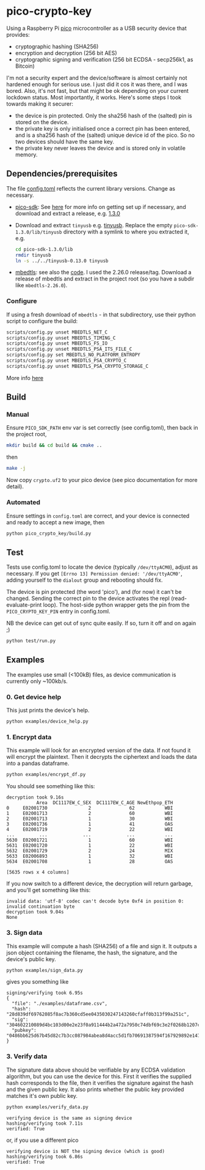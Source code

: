 # pico-crypto-key

Using a Raspberry Pi [pico](https://www.raspberrypi.org/products/raspberry-pi-pico/) microcontroller as a USB security device that provides:

- cryptographic hashing (SHA256)
- encryption and decryption (256 bit AES)
- cryptographic signing and verification (256 bit ECDSA - secp256k1, as Bitcoin)

I'm not a security expert and the device/software is almost certainly not hardened enough for serious use. I just did it cos it was there, and I was bored. Also, it's not fast, but that might be ok depending on your current lockdown status. Most importantly, it works. Here's some steps I took towards making it securer:

- the device is pin protected. Only the sha256 hash of the (salted) pin is stored on the device.
- the private key is only initialised once a correct pin has been entered, and is a sha256 hash of the (salted) unique device id of the pico. So no two devices should have the same key.
- the private key never leaves the device and is stored only in volatile memory.

## Dependencies/prerequisites

The file [config.toml](./config.toml) reflects the current library versions. Change as necessary.

- [pico-sdk](https://github.com/raspberrypi/pico-sdk): See [here](https://www.raspberrypi.org/documentation/pico/getting-started/) for more info on getting set up if necessary, and download and extract a release, e.g. [1.3.0](hhttps://github.com/raspberrypi/pico-sdk/archive/refs/tags/1.3.0.tar.gz)

- Download and extract `tinyusb` e.g. [tinyusb](https://github.com/hathach/tinyusb/releases/tag/0.13.0). Replace the empty `pico-sdk-1.3.0/lib/tinyusb` directory with a symlink to where you extracted it, e.g.

  ```sh
  cd pico-sdk-1.3.0/lib
  rmdir tinyusb
  ln -s ../../tinyusb-0.13.0 tinyusb
  ```

- [mbedtls](https://tls.mbed.org/api/): see also the [code](https://github.com/ARMmbed/mbedtls). I used the 2.26.0 release/tag. Download a release of mbedtls and extract in the project root (so you have a subdir like `mbedtls-2.26.0`).

### Configure

If using a fresh download of `mbedtls` - in that subdirectory, use their python script to configure the build:

```sh
scripts/config.py unset MBEDTLS_NET_C
scripts/config.py unset MBEDTLS_TIMING_C
scripts/config.py unset MBEDTLS_FS_IO
scripts/config.py unset MBEDTLS_PSA_ITS_FILE_C
scripts/config.py set MBEDTLS_NO_PLATFORM_ENTROPY
scripts/config.py unset MBEDTLS_PSA_CRYPTO_C
scripts/config.py unset MBEDTLS_PSA_CRYPTO_STORAGE_C
```

More info [here](https://tls.mbed.org/discussions/generic/mbedtls-build-for-arm)

## Build

### Manual

Ensure `PICO_SDK_PATH` env var is set correctly (see config.toml), then back in the project root,

```sh
mkdir build && cd build && cmake ..
```

then

```sh
make -j
```

Now copy `crypto.uf2` to your pico device (see pico documentation for more detail).

### Automated

Ensure settings in `config.toml` are correct, and your device is connected and ready to accept a new image, then

```sh
python pico_crypto_key/build.py
```

## Test

Tests use config.toml to locate the device (typically `/dev/ttyACM0`), adjust as necessary. If you get `[Errno 13] Permission denied: '/dev/ttyACM0'`, adding yourself to the `dialout` group and rebooting should fix.

The device is pin protected (the word 'pico'), and (for now) it can't be changed. Sending the correct pin to the device activates the repl (read-evaluate-print loop). The host-side python wrapper gets the pin from the `PICO_CRYPTO_KEY_PIN` entry in config.toml.

NB the device can get out of sync quite easily. If so, turn it off and on again ;)

```sh
python test/run.py
```

## Examples

The examples use small (<100kB) files, as device communication is currently only ~100kb/s.

### 0. Get device help

This just prints the device's help.

```sh
python examples/device_help.py
```

### 1. Encrypt data

This example will look for an encrypted version of the data. If not found it will encrypt the plaintext. Then it decrypts the ciphertext and loads the data into a pandas dataframe.

```sh
python examples/encrypt_df.py
```

You should see something like this:

```text
decryption took 9.16s
           Area  DC1117EW_C_SEX  DC1117EW_C_AGE NewEthpop_ETH
0     E02001730               2              62           WBI
1     E02001713               2              60           WBI
2     E02001713               1              30           WBI
3     E02001736               1              41           OAS
4     E02001719               2              22           WBI
...         ...             ...             ...           ...
5630  E02001721               1              60           WBI
5631  E02001720               1              22           WBI
5632  E02001729               2              24           MIX
5633  E02006893               1              32           WBI
5634  E02001708               1              28           OAS

[5635 rows x 4 columns]
```

If you now switch to a different device, the decryption will return garbage, and you'll get something like this:

```text
invalid data: 'utf-8' codec can't decode byte 0xf4 in position 0: invalid continuation byte
decryption took 9.04s
None
```

### 3. Sign data

This example will compute a hash (SHA256) of a file and sign it. It outputs a json object containing the filename, the hash, the signature, and the device's public key.

```sh
python examples/sign_data.py
```

gives you something like

```text
signing/verifying took 6.95s
{
  "file": "./examples/dataframe.csv",
  "hash": "28d839df69762085f8ac7b360cd5ee0435030247143260cfaff0b313f99a251c",
  "sig": "304602210089d4bc103d00e2e23f0a911444b2a472a7950c74dbf69c3e2f0268b1207ca248022100fe38989e486cf2a2a8c13844d8a1647674b3d641ee4d29a73e8138db31c9ed90",
  "pubkey": "0486bb625d67b45d82c7b3cc087984abea8d4acc5d1fb70691387594f167929892e147364318d4ce2d2eefec134fa1d531a7e7b2421d945bb563bd4d115aeb7178"
}
```

### 3. Verify data

The signature data above should be verifiable by any ECDSA validation algorithm, but you can use the device for this. First it verifies the supplied hash corresponds to the file, then it verifies the signature against the hash and the given public key. It also prints whether the public key provided matches it's own public key.

```sh
python examples/verify_data.py
```

```text
verifying device is the same as signing device
hashing/verifying took 7.11s
verified: True
```

or, if you use a different pico

```text
verifying device is NOT the signing device (which is good)
hashing/verifying took 6.86s
verified: True
```
